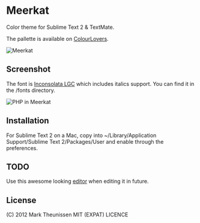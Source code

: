 Meerkat
=======

Color theme for Sublime Text 2 &amp; TextMate.

The pallette is available on [ColourLovers][0].

![Meerkat](https://raw.github.com/marktheunissen/meerkat/master/img/colourlovers-meerkat.png)

Screenshot
----------

The font is [Inconsolata LGC][1] which includes italics support. You can find it in the /fonts directory.

![PHP in Meerkat](https://raw.github.com/marktheunissen/meerkat/master/img/php-meerkat.png)

Installation
------------

For Sublime Text 2 on a Mac, copy into ~/Library/Application Support/Sublime Text 2/Packages/User
and enable through the preferences.

TODO
----

Use this awesome looking [editor](http://thechangelog.com/tmtheme-editor-color-scheme-editor/) when editing it in future.

License
-------

(C) 2012 Mark Theunissen
MIT (EXPAT) LICENCE

[0]: http://www.colourlovers.com/palette/2390834/Meerkat
[1]: https://github.com/MihailJP/Inconsolata-LGC
